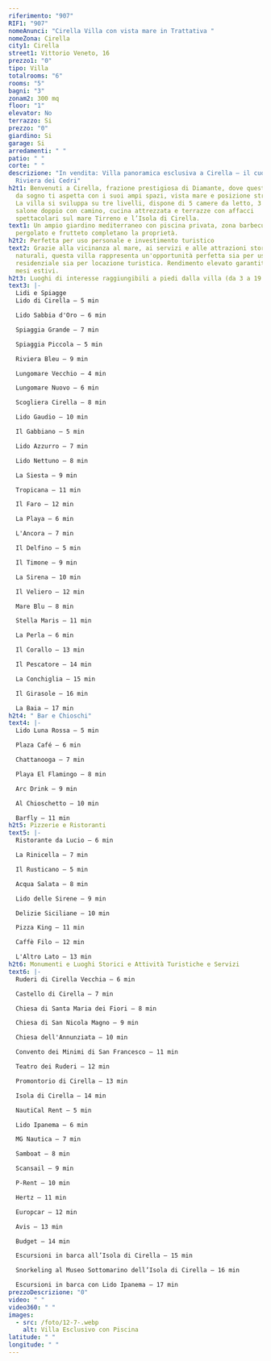 ```yaml
---
riferimento: "907"
RIF1: "907"
nomeAnunci: "Cirella Villa con vista mare in Trattativa "
nomeZona: Cirella
city1: Cirella
street1: Vittorio Veneto, 16
prezzo1: "0"
tipo: Villa
totalrooms: "6"
rooms: "5"
bagni: "3"
zonam2: 300 mq
floor: "1"
elevator: No
terrazzo: Si
prezzo: "0"
giardino: Si
garage: Si
arredamenti: " "
patio: " "
corte: " "
descrizione: "In vendita: Villa panoramica esclusiva a Cirella – il cuore della
  Riviera dei Cedri"
h2t1: Benvenuti a Cirella, frazione prestigiosa di Diamante, dove questa villa
  da sogno ti aspetta con i suoi ampi spazi, vista mare e posizione strategica.
  La villa si sviluppa su tre livelli, dispone di 5 camere da letto, 3 bagni, un
  salone doppio con camino, cucina attrezzata e terrazze con affacci
  spettacolari sul mare Tirreno e l’Isola di Cirella.
text1: Un ampio giardino mediterraneo con piscina privata, zona barbecue,
  pergolato e frutteto completano la proprietà.
h2t2: Perfetta per uso personale e investimento turistico
text2: Grazie alla vicinanza al mare, ai servizi e alle attrazioni storiche e
  naturali, questa villa rappresenta un'opportunità perfetta sia per uso
  residenziale sia per locazione turistica. Rendimento elevato garantito nei
  mesi estivi.
h2t3: Luoghi di interesse raggiungibili a piedi dalla villa (da 3 a 19 minuti)
text3: |-
  Lidi e Spiagge
  Lido di Cirella – 5 min

  Lido Sabbia d'Oro – 6 min

  Spiaggia Grande – 7 min

  Spiaggia Piccola – 5 min

  Riviera Bleu – 9 min

  Lungomare Vecchio – 4 min

  Lungomare Nuovo – 6 min

  Scogliera Cirella – 8 min

  Lido Gaudio – 10 min

  Il Gabbiano – 5 min

  Lido Azzurro – 7 min

  Lido Nettuno – 8 min

  La Siesta – 9 min

  Tropicana – 11 min

  Il Faro – 12 min

  La Playa – 6 min

  L'Ancora – 7 min

  Il Delfino – 5 min

  Il Timone – 9 min

  La Sirena – 10 min

  Il Veliero – 12 min

  Mare Blu – 8 min

  Stella Maris – 11 min

  La Perla – 6 min

  Il Corallo – 13 min

  Il Pescatore – 14 min

  La Conchiglia – 15 min

  Il Girasole – 16 min

  La Baia – 17 min
h2t4: " Bar e Chioschi"
text4: |-
  Lido Luna Rossa – 5 min

  Plaza Café – 6 min

  Chattanooga – 7 min

  Playa El Flamingo – 8 min

  Arc Drink – 9 min

  Al Chioschetto – 10 min

  Barfly – 11 min
h2t5: Pizzerie e Ristoranti
text5: |-
  Ristorante da Lucio – 6 min

  La Rinicella – 7 min

  Il Rusticano – 5 min

  Acqua Salata – 8 min

  Lido delle Sirene – 9 min

  Delizie Siciliane – 10 min

  Pizza King – 11 min

  Caffè Filo – 12 min

  L'Altro Lato – 13 min
h2t6: Monumenti e Luoghi Storici e Attività Turistiche e Servizi
text6: |-
  Ruderi di Cirella Vecchia – 6 min

  Castello di Cirella – 7 min

  Chiesa di Santa Maria dei Fiori – 8 min

  Chiesa di San Nicola Magno – 9 min

  Chiesa dell'Annunziata – 10 min

  Convento dei Minimi di San Francesco – 11 min

  Teatro dei Ruderi – 12 min

  Promontorio di Cirella – 13 min

  Isola di Cirella – 14 min

  NautiCal Rent – 5 min

  Lido Ipanema – 6 min

  MG Nautica – 7 min

  Samboat – 8 min

  Scansail – 9 min

  P-Rent – 10 min

  Hertz – 11 min

  Europcar – 12 min

  Avis – 13 min

  Budget – 14 min

  Escursioni in barca all’Isola di Cirella – 15 min

  Snorkeling al Museo Sottomarino dell’Isola di Cirella – 16 min

  Escursioni in barca con Lido Ipanema – 17 min
prezzoDescrizione: "0"
video: " "
video360: " "
images:
  - src: /foto/12-7-.webp
    alt: Villa Esclusivo con Piscina
latitude: " "
longitude: " "
---
```

